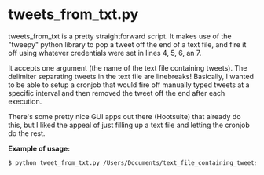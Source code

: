# tweets_from_txt.py
tweets_from_txt is a pretty straightforward script. It makes use of the "tweepy" python library to pop a tweet off the end of a text file, and fire it off using whatever credentials were set in lines 4, 5, 6, an 7.

It accepts one argument (the name of the text file containing tweets). The delimiter separating tweets in the text file are linebreaks! Basically, I wanted to be able to setup a cronjob that would fire off manually typed tweets at a specific interval and then removed the tweet off the end after each execution.

There's some pretty nice GUI apps out there (Hootsuite) that already do this, but I liked the appeal of just filling up a text file and letting the cronjob do the rest.

**Example of usage:**

```bash
$ python tweet_from_txt.py /Users/Documents/text_file_containing_tweets.txt
```
